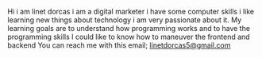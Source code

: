 Hi i am linet dorcas i am a digital marketer i have some computer skills i like learning new things about technology i am very passionate about it.
My learning goals are to understand how programming works and to have the programming skills
I could like to know how to maneuver the frontend and backend
You can reach me with this email; linetdorcas5@gmail.com
